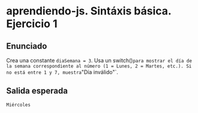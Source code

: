 # aprendiendo-js. Sintáxis básica. Ejercicio 1
## Enunciado
Crea una constante `diaSemana = 3`.
Usa un switch()` para mostrar el día de la semana correspondiente al número (1 = Lunes, 2 = Martes, etc.). Si no está entre 1 y 7, muestra `"Día inválido"`.

## Salida esperada
```shell
Miércoles
```